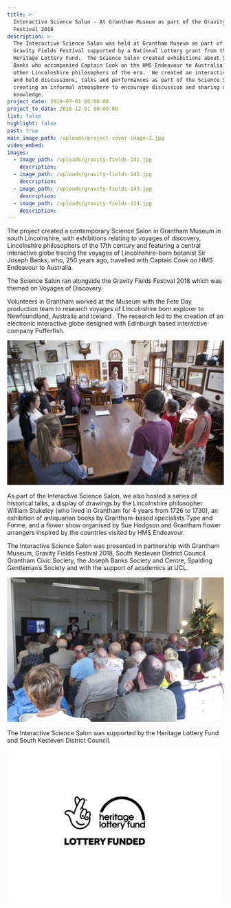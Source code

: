 ```yaml
---
title: >-
  Interactive Science Salon - At Grantham Museum as part of the Gravity Fields
  Festival 2018
description: >-
  The Interactive Science Salon was held at Grantham Museum as part of the
  Gravity Fields Festival supported by a National Lottery grant from the
  Heritage Lottery Fund.  The Science Salon created exhibitions about Sir Joseph
  Banks who accompanied Captain Cook on the HMS Endeavour to Australia, and
  other Lincolnshire philosophers of the era.  We created an interactive globe
  and held discussions, talks and performances as part of the Science Salon,
  creating an informal atmosphere to encourage discussion and sharing of
  knowledge.
project_date: 2018-07-01 00:00:00
project_to_date: 2018-12-01 00:00:00
list: false
highlight: false
past: true
main_image_path: /uploads/project-cover-image-2.jpg
video_embed:
images:
  - image_path: /uploads/gravity-fields-141.jpg
    description:
  - image_path: /uploads/gravity-fields-143.jpg
    description:
  - image_path: /uploads/gravity-fields-143.jpg
    description:
  - image_path: /uploads/gravity-fields-134.jpg
    description:
---
```


The project created a contemporary Science Salon in Grantham Museum in south Lincolnshire, with exhibitions relating to voyages of discovery, Lincolnshire philosophers of the 17th century and featuring a central interactive globe tracing the voyages of Lincolnshire-born botanist Sir Joseph Banks, who, 250 years ago, travelled with Captain Cook on HMS Endeavour to Australia.

The Science Salon ran alongside the Gravity Fields Festival 2018 which was themed on Voyages of Discovery.

Volunteers in Grantham worked at the Museum with the Fete Day production team to research voyages of Lincolnshire born explorer to Newfoundland, Australia and Iceland . The research led to the creation of an electronic interactive globe designed with Edinburgh based interactive company Pufferfish.

![](/uploads/hlf-image-15.jpg)

As part of the Interactive Science Salon, we also hosted a series of historical talks, a display of drawings by the Lincolnshire philosopher William Stukeley (who lived in Grantham for 4 years from 1726 to 1730), an exhibition of antiquarian books by Grantham-based specialists Type and Forme, and a flower show organised by Sue Hodgson and Grantham flower arrangers inspired by the countries visited by HMS Endeavour.

The Interactive Science Salon was presented in partnership with Grantham Museum, Gravity Fields Festival 2018, South Kesteven District Council, Grantham Civic Society, the Joseph Banks Society and Centre, Spalding Gentleman’s Society and with the support of academics at UCL.

![](/uploads/gravity-fields-131.jpg)

The Interactive Science Salon was supported by the Heritage Lottery Fund and South Kesteven District Council.

![](/uploads/english-compact-cmyk-1.jpg)